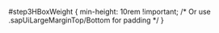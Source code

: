 #step3HBoxWeight {
    min-height: 10rem !important;  /* Or use .sapUiLargeMarginTop/Bottom for padding */
}
